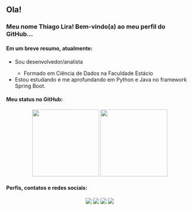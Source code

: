 ## Ola!

### Meu nome Thiago Lira! Bem-vindo(a) ao meu perfil do GitHub...

#### Em um breve resumo, atualmente:

<ul>
  <li>Sou desenvolvedor/analista</li>
    <ul><li>Formado em Ciência de Dados na Faculdade Estácio</li></ul>
  <li>Estou estudando e me aprofundando em Python e Java no framework Spring Boot.</li>
</ul>

#### Meu status no GitHub:

<div align="center">
	<img height="180em" src="https://github-readme-stats.vercel.app/api/top-langs/?username=ThiagoLira19&layout=compact&langs_count=7&theme=highcontrast"/>
    <img height="180em" src="https://github-readme-stats.vercel.app/api?username=ThiagoLira19&show_icons=true&theme=highcontrast&include_all_commits=true&count_private=true"/>
</div>

#### Perfis, contatos e redes sociais:
<div align="center"> 
  <a href="https://www.github.com/ThiagoLira19/" target="_blank"><img src="https://img.shields.io/badge/GitHub-330F63?style=for-the-badge&logo=github&logoColor=white" target="_blank"></a>
  <a href="https://www.linkedin.com/in/thiago-lira-da-silva-7154304a/" target="_blank"><img src="https://img.shields.io/badge/LinkedIn-%230077B5?style=for-the-badge&logo=linkedin&logoColor=white" target="_blank"></a>
  <a href="https://api.whatsapp.com/send?phone=5521967488394&text=Olá Thiago!" target="_blank"><img src="https://img.shields.io/badge/WhatsApp-25D366?style=for-the-badge&logo=whatsapp&logoColor=white"></a>
  <a href = "mailto:thiagoliradasilva@gmail.com" target="_blank"><img src="https://img.shields.io/badge/Email-%23333?style=for-the-badge&logo=gmail&logoColor=white" target="_blank"></a>
</div>
